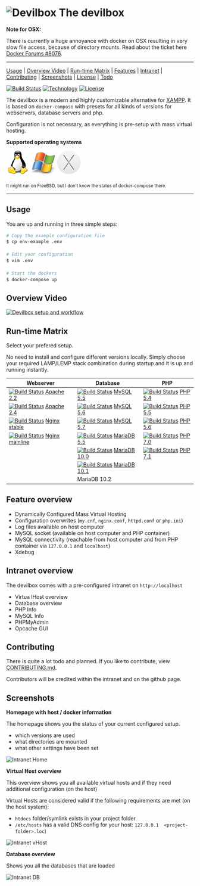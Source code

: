 # ![Devilbox](https://raw.githubusercontent.com/cytopia/devilbox/master/.devilbox/www/htdocs/assets/img/devilbox_80.png) The devilbox

**Note for OSX:** 

There is currently a huge annoyance with docker on OSX resulting in very slow file access, because of directory mounts. Read about the ticket here [Docker Forums #8076](https://forums.docker.com/t/file-access-in-mounted-volumes-extremely-slow-cpu-bound/8076).

----

[Usage](https://github.com/cytopia/devilbox#usage) |
[Overview Video](https://github.com/cytopia/devilbox#overview-video) |
[Run-time Matrix](https://github.com/cytopia/devilbox#run-time-matrix) |
[Features](https://github.com/cytopia/devilbox#feature-overview) |
[Intranet](https://github.com/cytopia/devilbox#intranet-overview) |
[Contributing](https://github.com/cytopia/devilbox#contributing) |
[Screenshots](https://github.com/cytopia/devilbox#screenshots) |
[License](https://github.com/cytopia/devilbox/blob/master/LICENSE.md) |
[Todo](https://github.com/cytopia/devilbox/blob/master/CONTRIBUTING.md)

[![Build Status](https://travis-ci.org/cytopia/devilbox.svg?branch=master)](https://travis-ci.org/cytopia/devilbox) [![Technology](https://img.shields.io/badge/technology-Docker-orange.svg)](https://www.docker.com/) [![License](https://img.shields.io/badge/license-MIT-blue.svg)](https://opensource.org/licenses/MIT)

The devilbox is a modern and highly customizable alternative for [XAMPP](https://www.apachefriends.org). It is based on `docker-compose` with presets for all kinds of versions for webservers, database servers and php.

Configuration is not necessary, as everything is pre-setup with mass virtual hosting.

**Supported operating systems**

![Linux](https://raw.githubusercontent.com/cytopia/icons/master/64x64/linux.png) ![Windows](https://raw.githubusercontent.com/cytopia/icons/master/64x64/windows.png) ![OSX](https://raw.githubusercontent.com/cytopia/icons/master/64x64/osx.png)

<sub>It might run on FreeBSD, but I don't know the status of docker-compose there.</sub>



---

## Usage

You are up and running in three simple steps:

```bash
# Copy the example configuration file
$ cp env-example .env

# Edit your configuration
$ vim .env

# Start the dockers
$ docker-compose up
```

## Overview Video

[![Devilbox setup and workflow](https://raw.githubusercontent.com/cytopia/devilbox/master/doc/img/devilbox_player_480.png "devilbox - setup and workflow")](https://www.youtube.com/watch?v=reyZMyt2Zzo)

## Run-time Matrix

Select your prefered setup.

No need to install and configure different versions locally. Simply choose your required LAMP/LEMP stack combination during startup and it is up and running instantly.

| Webserver | Database | PHP |
|-----------|----------|-----|
| [![Build Status](https://travis-ci.org/cytopia/docker-apache-2.2.svg?branch=master)](https://travis-ci.org/cytopia/docker-apache-2.2) [Apache 2.2](https://github.com/cytopia/docker-apache-2.2) | [![Build Status](https://travis-ci.org/cytopia/docker-mysql-5.5.svg?branch=master)](https://travis-ci.org/cytopia/docker-mysql-5.5) [MySQL 5.5](https://github.com/cytopia/docker-mysql-5.5) | [![Build Status](https://travis-ci.org/cytopia/docker-php-fpm-5.4.svg?branch=master)](https://travis-ci.org/cytopia/docker-php-fpm-5.4) [PHP 5.4](https://github.com/cytopia/docker-php-fpm-5.4) |
| [![Build Status](https://travis-ci.org/cytopia/docker-apache-2.4.svg?branch=master)](https://travis-ci.org/cytopia/docker-apache-2.4) [Apache 2.4](https://github.com/cytopia/docker-apache-2.4) | [![Build Status](https://travis-ci.org/cytopia/docker-mysql-5.6.svg?branch=master)](https://travis-ci.org/cytopia/docker-mysql-5.6) [MySQL 5.6](https://github.com/cytopia/docker-mysql-5.6) | [![Build Status](https://travis-ci.org/cytopia/docker-php-fpm-5.5.svg?branch=master)](https://travis-ci.org/cytopia/docker-php-fpm-5.5) [PHP 5.5](https://github.com/cytopia/docker-php-fpm-5.5) |
| [![Build Status](https://travis-ci.org/cytopia/docker-nginx-stable.svg?branch=master)](https://travis-ci.org/cytopia/docker-nginx-stable) [Nginx stable](https://github.com/cytopia/docker-nginx-stable) | [![Build Status](https://travis-ci.org/cytopia/docker-mysql-5.7.svg?branch=master)](https://travis-ci.org/cytopia/docker-mysql-5.7) [MySQL 5.7](https://github.com/cytopia/docker-mysql-5.7)  | [![Build Status](https://travis-ci.org/cytopia/docker-php-fpm-5.6.svg?branch=master)](https://travis-ci.org/cytopia/docker-php-fpm-5.6) [PHP 5.6](https://github.com/cytopia/docker-php-fpm-5.6) |
| [![Build Status](https://travis-ci.org/cytopia/docker-nginx-mainline.svg?branch=master)](https://travis-ci.org/cytopia/docker-nginx-mainline) [Nginx mainline](https://github.com/cytopia/docker-nginx-mainline) | [![Build Status](https://travis-ci.org/cytopia/docker-mariadb-5.5.svg?branch=master)](https://travis-ci.org/cytopia/docker-mariadb-5.5) [MariaDB 5.5](https://github.com/cytopia/docker-mariadb-5.5)  | [![Build Status](https://travis-ci.org/cytopia/docker-php-fpm-7.0.svg?branch=master)](https://travis-ci.org/cytopia/docker-php-fpm-7.0) [PHP 7.0](https://github.com/cytopia/docker-php-fpm-7.0) |
|       | [![Build Status](https://travis-ci.org/cytopia/docker-mariadb-10.0.svg?branch=master)](https://travis-ci.org/cytopia/docker-mariadb-10.0) [MariaDB 10.0](https://github.com/cytopia/docker-mariadb-10.0) | [![Build Status](https://travis-ci.org/cytopia/docker-php-fpm-7.1.svg?branch=master)](https://travis-ci.org/cytopia/docker-php-fpm-7.1) [PHP 7.1](https://github.com/cytopia/docker-php-fpm-7.1) |
|       | [![Build Status](https://travis-ci.org/cytopia/docker-mariadb-10.1.svg?branch=master)](https://travis-ci.org/cytopia/docker-mariadb-10.1) [MariaDB 10.1](https://github.com/cytopia/docker-mariadb-10.1) | |
|       | MariaDB 10.2 | |



## Feature overview

* Dynamically Configured Mass Virtual Hosting
* Configuration overwrites (`my.cnf`, `nginx.conf`, `httpd.conf` or `php.ini`)
* Log files available on host computer
* MySQL socket (available on host computer and PHP container)
* MySQL connectivity (reachable from host computer and from PHP container via `127.0.0.1` and `localhost`)
* Xdebug


<!--
## Documentation

* Configuration
* Xdebug
-->

## Intranet overview

The devilbox comes with a pre-configured intranet on `http://localhost`

* Virtua lHost overview
* Database overview
* PHP Info
* MySQL Info
* PHPMyAdmin
* Opcache GUI


## Contributing

There is quite a lot todo and planned. If you like to contribute, view [CONTRIBUTING.md](https://github.com/cytopia/devilbox/blob/master/CONTRIBUTING.md).

Contributors will be credited within the intranet and on the github page.


## Screenshots

**Homepage with host / docker information**

The homepage shows you the status of your current configured setup.

* which versions are used
* what directories are mounted
* what other settings have been set

![Intranet Home](https://raw.githubusercontent.com/cytopia/devilbox/master/doc/img/01_intranet_home.png "Intranet Home")


**Virtual Host overview**

This overview shows you all available virtual hosts and if they need additional configuration (on the host)

Virtual Hosts are considered valid if the following requirements are met (on the host system):

* `htdocs` folder/symlink exists in your project folder
* `/etc/hosts` has a valid DNS config for your host: `127.0.0.1  <project-folder>.loc`)

![Intranet vHost](https://raw.githubusercontent.com/cytopia/devilbox/master/doc/img/02_intranet_vhosts.png "Intranet Home")

**Database overview**

Shows you all the databases that are loaded

![Intranet DB](https://raw.githubusercontent.com/cytopia/devilbox/master/doc/img/03_intranet_databases.png "Intranet Home")
